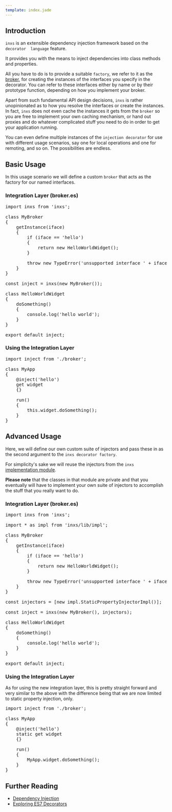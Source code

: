 ```yaml
---
template: index.jade
---
```


## Introduction

``inxs`` is an extensible dependency injection framework based on the ``decorator 
language`` feature.

It provides you with the means to inject dependencies into class methods and
properties.

All you have to do is to provide a suitable ``factory``, we refer to it as the
[broker](./projects/inxs/doc/dev/typedef/index.html#static-typedef-AbstractBroker), for 
creating the instances of the interfaces you specify in the decorator. You 
can refer to these interfaces either by name or by their prototype function,
depending on how you implement your broker.

Apart from such fundamental API design decisions, ``inxs`` is rather unopinionated
as to how you resolve the interfaces or create the instances. In fact, ``inxs``
does not even cache the instances it gets from the ``broker`` so you are free to
implement your own caching mechanism, or hand out proxies and do whatever 
complicated stuff you need to do in order to get your application running.

You can even define multiple instances of the ``injection decorator`` for use with
different usage scenarios, say one for local operations and one for remoting, and
so on. The possibilities are endless.


## Basic Usage

In this usage scenario we will define a custom ``broker`` that acts as the factory
for our named interfaces.


### Integration Layer (broker.es)

<pre class="prettyprint lang-javascript">
import inxs from 'inxs';

class MyBroker
{
    getInstance(iface)
    {
        if (iface == 'hello')
        {
            return new HelloWorldWidget();
        }

        throw new TypeError('unsupported interface ' + iface);
    }
}

const inject = inxs(new MyBroker());

class HelloWorldWidget
{
    doSomething()
    {
        console.log('hello world');
    }
}

export default inject;
</pre>


### Using the Integration Layer

<pre class="prettyprint lang-javascript">
import inject from './broker';

class MyApp
{
    @inject('hello')
    get widget
    {}

    run()
    {
        this.widget.doSomething();
    }
}
</pre>


## Advanced Usage

Here, we will define our own custom suite of injectors and pass these in as the
second argument to the ``inxs decorator factory``.

For simplicity's sake we will reuse the injectors from the ``inxs``
[implementation module](./projects/inxs/doc/dev/file/src/impl.es.html).

**Please note** that the classes in that module are private and that you eventually
will have to implement your own suite of injectors to accomplish the stuff that you
really want to do.


### Integration Layer (broker.es)

<pre class="prettyprint lang-javascript">
import inxs from 'inxs';

import * as impl from 'inxs/lib/impl';

class MyBroker
{
    getInstance(iface)
    {
        if (iface == 'hello')
        {
            return new HelloWorldWidget();
        }

        throw new TypeError('unsupported interface ' + iface);
    }
}

const injectors = [new impl.StaticPropertyInjectorImpl()];

const inject = inxs(new MyBroker(), injectors);

class HelloWorldWidget
{
    doSomething()
    {
        console.log('hello world');
    }
}

export default inject;
</pre>


### Using the Integration Layer

As for using the new integration layer, this is pretty straight forward and
very similar to the above with the difference being that we are now limited
to static property injection, only.

<pre class="prettyprint lang-javascript">
import inject from './broker';

class MyApp
{
    @inject('hello')
    static get widget
    {}

    run()
    {
        MyApp.widget.doSomething();
    }
}
</pre>

## Further Reading

- [Dependency Injection](https://de.wikipedia.org/wiki/Dependency_Injection)
- [Exploring ES7 Decorators](https://medium.com/google-developers/exploring-es7-decorators-76ecb65fb841)

